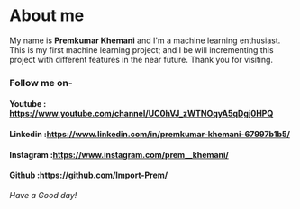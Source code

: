 # About me

My name is **Premkumar Khemani** and I'm a machine learning enthusiast.
This is my first machine learning project; and I be will incrementing this project with different features in the near future.
Thank you for visiting.

### Follow me on-
#### Youtube : https://www.youtube.com/channel/UC0hVJ_zWTNOqyA5qDgj0HPQ
#### Linkedin :https://www.linkedin.com/in/premkumar-khemani-67997b1b5/
#### Instagram :https://www.instagram.com/prem__khemani/
#### Github :https://github.com/Import-Prem/


*Have a Good day!*